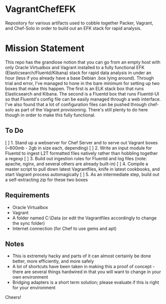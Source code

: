 # VagrantChefEFK
Repository for various artifacts used to cobble together Packer, Vagrant, and Chef-Solo in order to build out an EFK stack for rapid analysis.

Mission Statement
=================

This repo has the grandiose notion that you can go from an empty host with only Oracle Virtualbox and Vagrant installed to a fully functional EFK (Elasticsearch/Fluentd/Kibana) stack for rapid data analysis in under an hour (less if you already have a base Debian .box lying around). Through trial and error, I've managed to hone in the bare minimum for setting up two boxes that make this happen. The first is an ELK stack box that runs Elasticsearch and Kibana. The second is a Fluentd box that runs Fluentd-UI so that Fluentd's config file can be easily managed through a web interface. I've also found that a lot of configuration files can be pushed through chef-solo as part of the Vagrant provisioning. There's still plenty to do here though in order to make this fully functional.

To Do
-----
[ ] 1. Stand up a webserver for Chef Server and to serve out Vagrant boxes (~600mb - 2gb in size each, depending)
[ ] 2. Write an input module for Fluentd to ingest L2T formatted files natively rather than hobbling together a regexp
[ ] 3. Build out ingestion rules for Fluentd and log files (note: apache, nginx, and several others are already built-in)
[ ] 4. Compile a master script to pull down latest Vagrantfiles, knife in latest cookbooks, and start Vagrant process automagically
[ ] 5. As an intermediate step, build out a self-extracting zip for these two boxes

Requirements
------------
 - Oracle Virtualbox
 - Vagrant
 - A folder named C:\Data (or edit the Vagrantfiles accordingly to change the sync folder)
 - Internet connection (for Chef to use gems and apt)

Notes
-----
 - This is extremely hacky and parts of it can almost certainly be done better, more efficiently, and more safely
 - A lot of shortcuts have been taken in making this a proof of concept - there are several things hardwired in that you will want to change in your own environment
 - Bridging adapters is a short term solution; please evaluate if this is right for your environment
 
 Cheers!